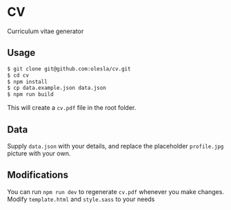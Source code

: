 # CV

Curriculum vitae generator

## Usage

```bash
$ git clone git@github.com:olesla/cv.git
$ cd cv
$ npm install
$ cp data.example.json data.json
$ npm run build
```

This will create a `cv.pdf` file in the root folder.

## Data

Supply `data.json` with your details, and replace the placeholder `profile.jpg` picture with your own.

## Modifications

You can run `npm run dev` to regenerate `cv.pdf` whenever you make changes. Modify `template.html` and `style.sass` to your needs
